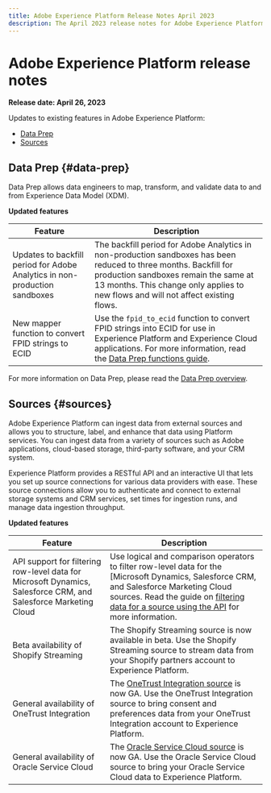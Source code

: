 ```yaml
---
title: Adobe Experience Platform Release Notes April 2023
description: The April 2023 release notes for Adobe Experience Platform.
---
```

# Adobe Experience Platform release notes 

**Release date: April 26, 2023**

Updates to existing features in Adobe Experience Platform:

- [Data Prep](#data-prep)
- [Sources](#sources)

## Data Prep {#data-prep}

Data Prep allows data engineers to map, transform, and validate data to and from Experience Data Model (XDM).

**Updated features**

| Feature | Description |
| --- | --- |
| Updates to backfill period for Adobe Analytics in non-production sandboxes | The backfill period for Adobe Analytics in non-production sandboxes has been reduced to three months. Backfill for production sandboxes remain the same at 13 months. This change only applies to new flows and will not affect existing flows. |
| New mapper function to convert FPID strings to ECID | Use the `fpid_to_ecid` function to convert FPID strings into ECID for use in Experience Platform and Experience Cloud applications. For more information, read the [Data Prep functions guide](../../data-prep/functions.md). |

For more information on Data Prep, please read the [Data Prep overview](../../data-prep/home.md).

## Sources {#sources}

Adobe Experience Platform can ingest data from external sources and allows you to structure, label, and enhance that data using Platform services. You can ingest data from a variety of sources such as Adobe applications, cloud-based storage, third-party software, and your CRM system.

Experience Platform provides a RESTful API and an interactive UI that lets you set up source connections for various data providers with ease. These source connections allow you to authenticate and connect to external storage systems and CRM services, set times for ingestion runs, and manage data ingestion throughput.

**Updated features**

| Feature | Description |
| --- | --- |
| API support for filtering row-level data for Microsoft Dynamics, Salesforce CRM, and Salesforce Marketing Cloud | Use logical and comparison operators to filter row-level data for the [Microsoft Dynamics, Salesforce CRM, and Salesforce Marketing Cloud sources. Read the guide on [filtering data for a source using the API](../../sources/tutorials/api/filter.md) for more information. |
| Beta availability of Shopify Streaming | The Shopify Streaming source is now available in beta. Use the Shopify Streaming source to stream data from your Shopify partners account to Experience Platform. |
| General availability of OneTrust Integration | The [OneTrust Integration source](../../sources/connectors/consent-and-preferences/onetrust.md) is now GA. Use the OneTrust Integration source to bring consent and preferences data from your OneTrust Integration account to Experience Platform. |
| General availability of Oracle Service Cloud | The [Oracle Service Cloud source](../../sources/connectors/customer-success/oracle-service-cloud.md) is now GA. Use the Oracle Service Cloud source to bring your Oracle Service Cloud data to Experience Platform. |
